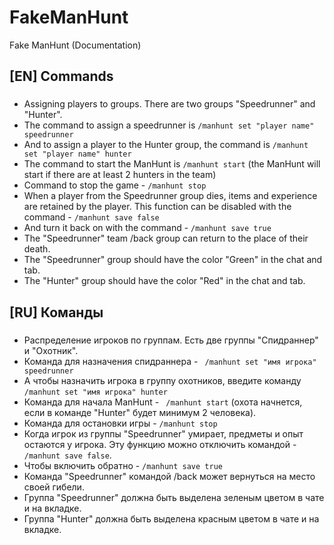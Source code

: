 # FakeManHunt
Fake ManHunt (Documentation) 

## [EN] Commands
###
- Assigning players to groups. There are two groups "Speedrunner" and "Hunter".
- The command to assign a speedrunner is ``` /manhunt set "player name" speedrunner ```
- And to assign a player to the Hunter group, the command is ``` /manhunt set "player name" hunter ```
- The command to start the ManHunt is ``` /manhunt start ``` (the ManHunt will start if there are at least 2 hunters in the team)
- Command to stop the game - ``` /manhunt stop ```
- When a player from the Speedrunner group dies, items and experience are retained by the player. This function can be disabled with the command - ```/manhunt save false```
- And turn it back on with the command - ```/manhunt save true```
- The "Speedrunner" team /back group can return to the place of their death.
- The "Speedrunner" group should have the color "Green" in the chat and tab.
- The "Hunter" group should have the color "Red" in the chat and tab.

## [RU] Команды
###
- Распределение игроков по группам. Есть две группы "Спидраннер" и "Охотник".
- Команда для назначения спидраннера - ``` /manhunt set "имя игрока" speedrunner```
- А чтобы назначить игрока в группу охотников, введите команду `` /manhunt set "имя игрока" hunter ``
- Команда для начала ManHunt - ``` /manhunt start``` (охота начнется, если в команде "Hunter" будет минимум 2 человека).
- Команда для остановки игры - `` /manhunt stop ``
- Когда игрок из группы "Speedrunner" умирает, предметы и опыт остаются у игрока. Эту функцию можно отключить командой - ``/manhunt save false``.
- Чтобы включить обратно - ``` /manhunt save true ```
- Команда "Speedrunner" командой /back может вернуться на место своей гибели.
- Группа "Speedrunner" должна быть выделена зеленым цветом в чате и на вкладке.
- Группа "Hunter" должна быть выделена красным цветом в чате и на вкладке.
